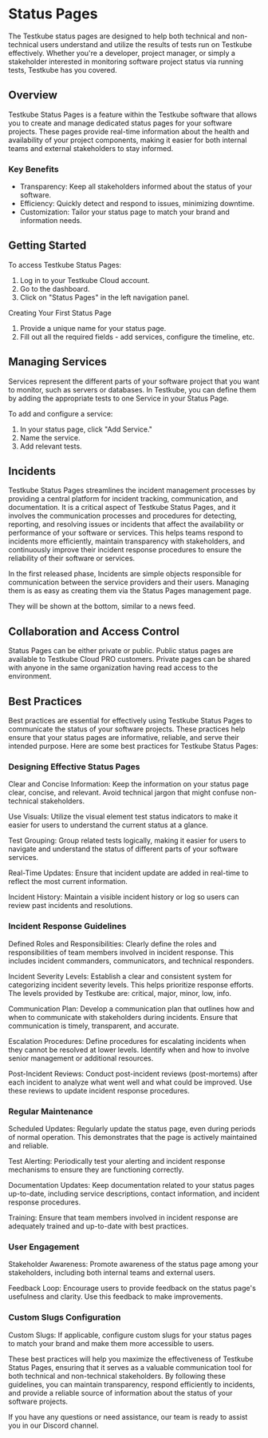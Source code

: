 # Status Pages

The Testkube status pages are designed to help both technical and non-technical users understand and utilize the results of tests run on Testkube effectively. Whether you're a developer, project manager, or simply a stakeholder interested in monitoring software project status via running tests, Testkube has you covered.

## Overview

<!-- TODO: add screenshot of example status page>
<!-->

Testkube Status Pages is a feature within the Testkube software that allows you to create and manage dedicated status pages for your software projects. These pages provide real-time information about the health and availability of your project components, making it easier for both internal teams and external stakeholders to stay informed.

### Key Benefits

* Transparency: Keep all stakeholders informed about the status of your software.
* Efficiency: Quickly detect and respond to issues, minimizing downtime.
* Customization: Tailor your status page to match your brand and information needs.

## Getting Started

To access Testkube Status Pages:

1. Log in to your Testkube Cloud account.
2. Go to the dashboard.
3. Click on "Status Pages" in the left navigation panel.

Creating Your First Status Page

<!-- TODO: add screenshot of status page editing>
<!-->

1. Provide a unique name for your status page.
2. Fill out all the required fields - add services, configure the timeline, etc.

## Managing Services

Services represent the different parts of your software project that you want to monitor, such as servers or databases. In Testkube, you can define them by adding the appropriate tests to one Service in your Status Page.

<!-- TODO: add screenshot of services part of management>
<!-->

To add and configure a service:

1. In your status page, click "Add Service."
2. Name the service.
3. Add relevant tests.

## Incidents

Testkube Status Pages streamlines the incident management processes by providing a central platform for incident tracking, communication, and documentation. It is a critical aspect of Testkube Status Pages, and it involves the communication processes and procedures for detecting, reporting, and resolving issues or incidents that affect the availability or performance of your software or services. This helps teams respond to incidents more efficiently, maintain transparency with stakeholders, and continuously improve their incident response procedures to ensure the reliability of their software or services.

In the first released phase, Incidents are simple objects responsible for communication between the service providers and their users. Managing them is as easy as creating them via the Status Pages management page. 

<!-- TODO: add screenshot of Incident management page>
<!-->

They will be shown at the bottom, similar to a news feed.

<!-- TODO: add screenshot of published Incident>
<!-->

## Collaboration and Access Control

Status Pages can be either private or public. Public status pages are available to Testkube Cloud PRO customers. Private pages can be shared with anyone in the same organization having read access to the environment.

## Best Practices

Best practices are essential for effectively using Testkube Status Pages to communicate the status of your software projects. These practices help ensure that your status pages are informative, reliable, and serve their intended purpose. Here are some best practices for Testkube Status Pages:

### Designing Effective Status Pages

Clear and Concise Information: Keep the information on your status page clear, concise, and relevant. Avoid technical jargon that might confuse non-technical stakeholders.

Use Visuals: Utilize the visual element test status indicators to make it easier for users to understand the current status at a glance.

Test Grouping: Group related tests logically, making it easier for users to navigate and understand the status of different parts of your software services.

Real-Time Updates: Ensure that incident update are added in real-time to reflect the most current information.

Incident History: Maintain a visible incident history or log so users can review past incidents and resolutions.

### Incident Response Guidelines

Defined Roles and Responsibilities: Clearly define the roles and responsibilities of team members involved in incident response. This includes incident commanders, communicators, and technical responders.

Incident Severity Levels: Establish a clear and consistent system for categorizing incident severity levels. This helps prioritize response efforts. The levels provided by Testkube are: critical, major, minor, low, info.

Communication Plan: Develop a communication plan that outlines how and when to communicate with stakeholders during incidents. Ensure that communication is timely, transparent, and accurate.

Escalation Procedures: Define procedures for escalating incidents when they cannot be resolved at lower levels. Identify when and how to involve senior management or additional resources.

Post-Incident Reviews: Conduct post-incident reviews (post-mortems) after each incident to analyze what went well and what could be improved. Use these reviews to update incident response procedures.

### Regular Maintenance

Scheduled Updates: Regularly update the status page, even during periods of normal operation. This demonstrates that the page is actively maintained and reliable.

Test Alerting: Periodically test your alerting and incident response mechanisms to ensure they are functioning correctly.

Documentation Updates: Keep documentation related to your status pages up-to-date, including service descriptions, contact information, and incident response procedures.

Training: Ensure that team members involved in incident response are adequately trained and up-to-date with best practices.

### User Engagement

Stakeholder Awareness: Promote awareness of the status page among your stakeholders, including both internal teams and external users.

Feedback Loop: Encourage users to provide feedback on the status page's usefulness and clarity. Use this feedback to make improvements.

### Custom Slugs Configuration

Custom Slugs: If applicable, configure custom slugs for your status pages to match your brand and make them more accessible to users.

These best practices will help you maximize the effectiveness of Testkube Status Pages, ensuring that it serves as a valuable communication tool for both technical and non-technical stakeholders. By following these guidelines, you can maintain transparency, respond efficiently to incidents, and provide a reliable source of information about the status of your software projects.

If you have any questions or need assistance, our team is ready to assist you in our Discord channel.
